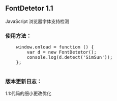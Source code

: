 <h2>FontDetetor 1.1</h2>
<p>JavaScript 浏览器字体支持检测</p>
<h3>使用方法：</h3>
  <pre>
    window.onload = function () {
    	var d = new FontDetetor();
    	console.log(d.detect('SimSun'));
    };
  </pre>
<h3>版本更新日志：</h3>
<p>1.1:代码的细小更改优化</p>

